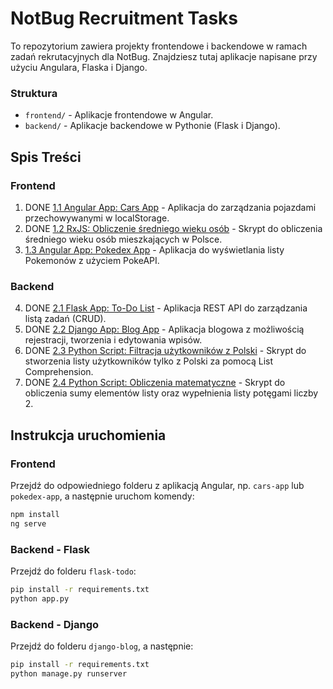 # NotBug Recruitment Tasks

To repozytorium zawiera projekty frontendowe i backendowe w ramach zadań rekrutacyjnych dla NotBug. Znajdziesz tutaj aplikacje napisane przy użyciu Angulara, Flaska i Django.

### Struktura
- `frontend/` - Aplikacje frontendowe w Angular.
- `backend/` - Aplikacje backendowe w Pythonie (Flask i Django).

## Spis Treści

### Frontend
1. DONE [1.1 Angular App: Cars App](frontend/cars-app/) - Aplikacja do zarządzania pojazdami przechowywanymi w localStorage.
2. DONE [1.2 RxJS: Obliczenie średniego wieku osób](frontend/cars-app/src/app/services/rxjs-age-calc.ts) - Skrypt do obliczenia średniego wieku osób mieszkających w Polsce.
3. [1.3 Angular App: Pokedex App](frontend/pokedex-app/) - Aplikacja do wyświetlania listy Pokemonów z użyciem PokeAPI.

### Backend
4. DONE [2.1 Flask App: To-Do List](backend/flask-todo/) - Aplikacja REST API do zarządzania listą zadań (CRUD).
5. DONE [2.2 Django App: Blog App](backend/django-blog/) - Aplikacja blogowa z możliwością rejestracji, tworzenia i edytowania wpisów.
6. DONE [2.3 Python Script: Filtracja użytkowników z Polski](backend/flask-todo/utils/filter-polish-users.py) - Skrypt do stworzenia listy użytkowników tylko z Polski za pomocą List Comprehension.
7. DONE [2.4 Python Script: Obliczenia matematyczne](backend/flask-todo/utils/math-operations.py) - Skrypt do obliczenia sumy elementów listy oraz wypełnienia listy potęgami liczby 2.

## Instrukcja uruchomienia

### Frontend
Przejdź do odpowiedniego folderu z aplikacją Angular, np. `cars-app` lub `pokedex-app`, a następnie uruchom komendy:
```sh
npm install
ng serve
```

### Backend - Flask
Przejdź do folderu `flask-todo`:
```sh
pip install -r requirements.txt
python app.py
```

### Backend - Django
Przejdź do folderu `django-blog`, a następnie:
```sh
pip install -r requirements.txt
python manage.py runserver
```


